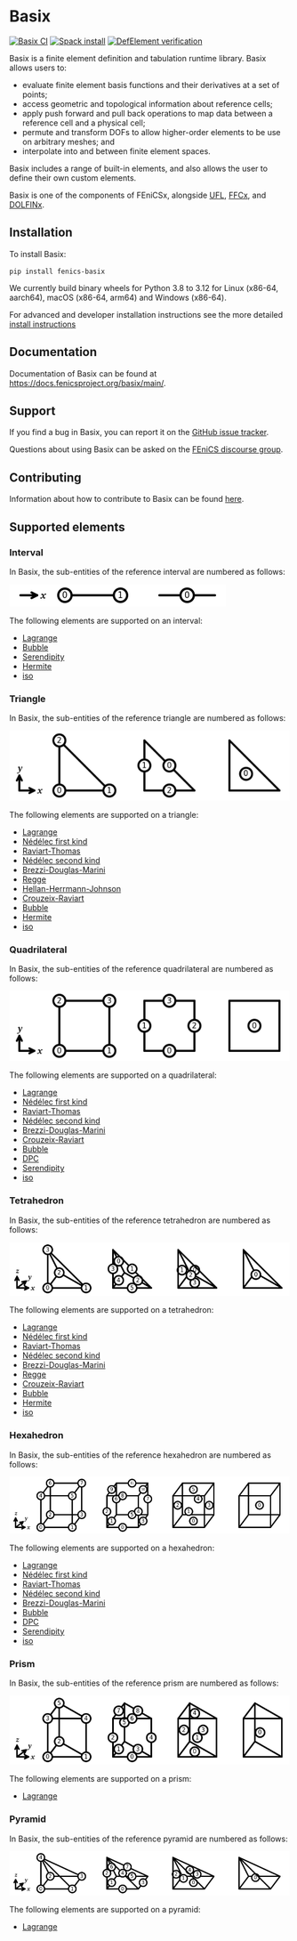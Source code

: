 # Basix

[![Basix CI](https://github.com/FEniCS/basix/actions/workflows/pythonapp.yml/badge.svg)](https://github.com/FEniCS/basix/actions/workflows/pythonapp.yml)
[![Spack install](https://github.com/FEniCS/basix/actions/workflows/spack.yml/badge.svg)](https://github.com/FEniCS/basix/actions/workflows/spack.yml)
[![DefElement verification](https://defelement.org/badges/basix.ufl.svg)](https://defelement.org/verification.html)

Basix is a finite element definition and tabulation runtime library.
Basix allows users to:

- evaluate finite element basis functions and their derivatives at a set
  of points;
- access geometric and topological information about reference cells;
- apply push forward and pull back operations to map data between a
  reference cell and a physical cell;
- permute and transform DOFs to allow higher-order elements to be use on
  arbitrary meshes; and
- interpolate into and between finite element spaces.

Basix includes a range of built-in elements, and also allows the user to
define their own custom elements.

Basix is one of the components of FEniCSx, alongside
[UFL](https://github.com/fenics/ufl),
[FFCx](https://github.com/fenics/ffcx), and
[DOLFINx](https://github.com/fenics/dolfinx).


## Installation

To install Basix:
```console
pip install fenics-basix
```
We currently build binary wheels for Python 3.8 to 3.12 for Linux 
(x86-64, aarch64), macOS (x86-64, arm64) and Windows (x86-64).

For advanced and developer installation instructions see the more
detailed [install instructions](INSTALL.md)


## Documentation

Documentation of Basix can be found at
https://docs.fenicsproject.org/basix/main/.


## Support

If you find a bug in Basix, you can report it on the [GitHub issue
tracker](https://github.com/fenics/basix/issues/new?labels=bug).

Questions about using Basix can be asked on the [FEniCS discourse
group](https://fenicsproject.discourse.group/).


## Contributing

Information about how to contribute to Basix can be found
[here](CONTRIBUTING.md).

## Supported elements

### Interval

In Basix, the sub-entities of the reference interval are numbered as
follows:

![The numbering of a reference interval](joss/img/interval_numbering.png)

The following elements are supported on an interval:

  - [Lagrange](https://defelement.org/elements/lagrange.html)
  - [Bubble](https://defelement.org/elements/bubble.html)
  - [Serendipity](https://defelement.org/elements/serendipity.html)
  - [Hermite](https://defelement.org/elements/hermite.html)
  - [iso](https://defelement.org/elements/p1-iso-p2.html)


### Triangle

In Basix, the sub-entities of the reference triangle are numbered as
follows:

![The numbering of a reference triangle](joss/img/triangle_numbering.png)

The following elements are supported on a triangle:

  - [Lagrange](https://defelement.org/elements/lagrange.html)
  - [Nédélec first kind](https://defelement.org/elements/nedelec1.html)
  - [Raviart-Thomas](https://defelement.org/elements/raviart-thomas.html)
  - [Nédélec second kind](https://defelement.org/elements/nedelec2.html)
  - [Brezzi-Douglas-Marini](https://defelement.org/elements/brezzi-douglas-marini.html)
  - [Regge](https://defelement.org/elements/regge.html)
  - [Hellan-Herrmann-Johnson](https://defelement.org/elements/hellan-hermann-johnson.html)
  - [Crouzeix-Raviart](https://defelement.org/elements/crouzeix-raviart.html)
  - [Bubble](https://defelement.org/elements/bubble.html)
  - [Hermite](https://defelement.org/elements/hermite.html)
  - [iso](https://defelement.org/elements/p1-iso-p2.html)


### Quadrilateral

In Basix, the sub-entities of the reference quadrilateral are numbered
as follows:

![The numbering of a reference quadrilateral](joss/img/quadrilateral_numbering.png)

The following elements are supported on a quadrilateral:

  - [Lagrange](https://defelement.org/elements/lagrange.html)
  - [Nédélec first kind](https://defelement.org/elements/nedelec1.html)
  - [Raviart-Thomas](https://defelement.org/elements/qdiv.html)
  - [Nédélec second kind](https://defelement.org/elements/scurl.html)
  - [Brezzi-Douglas-Marini](https://defelement.org/elements/sdiv.html)
  - [Crouzeix-Raviart](https://defelement.org/elements/rannacher-turek.html)
  - [Bubble](https://defelement.org/elements/bubble.html)
  - [DPC](https://defelement.org/elements/dpc.html)
  - [Serendipity](https://defelement.org/elements/serendipity.html)
  - [iso](https://defelement.org/elements/p1-iso-p2.html)


### Tetrahedron

In Basix, the sub-entities of the reference tetrahedron are numbered as
follows:

![The numbering of a reference tetrahedron](joss/img/tetrahedron_numbering.png)

The following elements are supported on a tetrahedron:

  - [Lagrange](https://defelement.org/elements/lagrange.html)
  - [Nédélec first kind](https://defelement.org/elements/nedelec1.html)
  - [Raviart-Thomas](https://defelement.org/elements/raviart-thomas.html)
  - [Nédélec second kind](https://defelement.org/elements/nedelec2.html)
  - [Brezzi-Douglas-Marini](https://defelement.org/elements/brezzi-douglas-marini.html)
  - [Regge](https://defelement.org/elements/regge.html)
  - [Crouzeix-Raviart](https://defelement.org/elements/crouzeix-raviart.html)
  - [Bubble](https://defelement.org/elements/bubble.html)
  - [Hermite](https://defelement.org/elements/hermite.html)
  - [iso](https://defelement.org/elements/p1-iso-p2.html)


### Hexahedron

In Basix, the sub-entities of the reference hexahedron are numbered as
follows:

![The numbering of a reference hexahedron](joss/img/hexahedron_numbering.png)

The following elements are supported on a hexahedron:

  - [Lagrange](https://defelement.org/elements/lagrange.html)
  - [Nédélec first kind](https://defelement.org/elements/nedelec1.html)
  - [Raviart-Thomas](https://defelement.org/elements/qdiv.html)
  - [Nédélec second kind](https://defelement.org/elements/scurl.html)
  - [Brezzi-Douglas-Marini](https://defelement.org/elements/sdiv.html)
  - [Bubble](https://defelement.org/elements/bubble.html)
  - [DPC](https://defelement.org/elements/dpc.html)
  - [Serendipity](https://defelement.org/elements/serendipity.html)
  - [iso](https://defelement.org/elements/p1-iso-p2.html)


### Prism

In Basix, the sub-entities of the reference prism are numbered as
follows:

![The numbering of a reference prism](joss/img/prism_numbering.png)

The following elements are supported on a prism:

  - [Lagrange](https://defelement.org/elements/lagrange.html)


### Pyramid

In Basix, the sub-entities of the reference pyramid are numbered as
follows:

![The numbering of a reference pyramid](joss/img/pyramid_numbering.png)

The following elements are supported on a pyramid:

  - [Lagrange](https://defelement.org/elements/lagrange.html)
